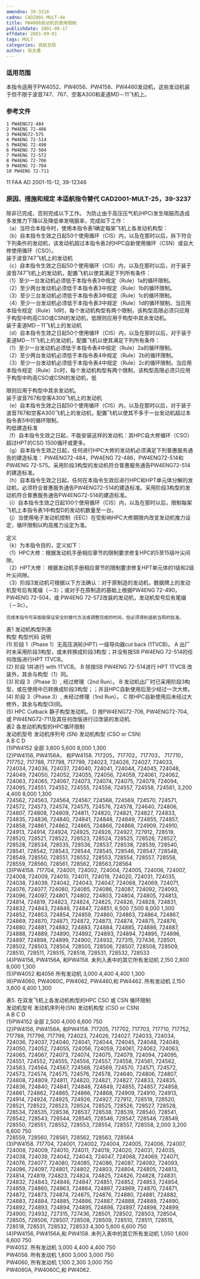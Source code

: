 ```yaml
---
amendno: 39-3318  
cadno: CAD2001-MULT-44  
title: PW4000发动机的使用限制  
publishdate: 2001-08-17  
effdate: 2001-09-01  
tags: MULT  
categories: 民航总局  
author: 张志勇  
---
```

  
### 适用范围  
本指令适用于PW4052、PW4056、PW4158、PW4460发动机，这些发动机装于但不限于波音747、767、空客A300和麦道MD－11飞机上。  
  
<!--more-->  
### 参考文件  
    1 PW4ENG72-484  
    2 PW4ENG 72-486  
    3 PW4ENG72-575  
    4 PW4ENG 72-514  
    5 PW4ENG 72-490  
    6 PW4ENG 72-504  
    7 PW4ENG 72-572  
    8 PW4ENG 72-706  
    9 PW4ENG 72-704  
    10 PW4ENG 72-711  
11 FAA AD 2001-15-12, 39-12346  
  
### 原因、措施和规定 本适航指令替代 CAD2001-MULT-25，39-3237  
除非已完成，否则完成以下工作。     为防止由于高压压气机(HPC)发生喘振而造成多发推力下降以及降低单发喘振率，完成如下工作：  
    （a）当符合本指令时，使用本指令表1确定每架飞机上各发动机构型：  
（b）自本指令生效之日起50个使用循环（CIS）内，以及在那时以后，拆下符合下列条件的发动机，该发动机超过本指令表2的HPC自新使用循环（CSN）或自大修使用循环（CSO）。  
装于波音747飞机上的发动机  
（c）自本指令生效之日起50个使用循环（CIS）内，以及在那时以后，对于装于波音747飞机上的发动机，配置飞机以使其满足下列所有条件：  
（1）至少一台发动机必须低于本指令表3中规定（Rule）1a的循环限制。  
（2）至少两台发动机必须低于本指令表3中规定（Rule）1b的循环限制。  
（3）至少三台发动机必须低于本指令表3中规定（Rule）1c的循环限制。  
（4）至少一台发动机必须低于本指令表3中规定（Rule）1d的循环限制。当应用本指令规定（Rule）1d时，每个发动机构型有两个限制，该构型高限必须只应用于构型中昀高CSO或CSN的发动机，低限则应用于构型中其余发动机。  
装于麦道MD－11飞机上的发动机  
（d）自本指令生效之日起50个使用循环（CIS）内，以及在那时以后，对于装于麦道MD－11飞机上的发动机，配置飞机以使其满足下列所有条件：  
（1）至少一台发动机必须低于本指令表4中规定（Rule）2a的循环限制。  
（2）至少两台发动机必须低于本指令表4中规定（Rule）2b的循环限制。  
（3）至少一台发动机必须低于本指令表4中规定（Rule）2c的循环限制。当应用本指令规定（Rule）2c时，每个发动机构型有两个限制，该构型高限必须只应用于构型中昀高CSO或CSN的发动机，低  
  
限则应用于构型中其余发动机。  
装于波音767和空客A300飞机上的发动机  
（e）自本指令生效之日起50个使用循环（CIS）内，以及在那时以后，对于装于波音767和空客A300飞机上的发动机，配置飞机以使其不多于一台发动机超过本指令表5中的循环限制。  
昀低建造标准  
（f）自本指令生效之日起，不能安装这样的发动机：其HPC自大修循环（CSO）超过HPT的CSO 1500循环或更多。  
（g）自本指令生效之日起，任何进行HPC大修的发动机必须满足下列普惠服务通告的建造标准： PW4ENG72-484，PW4ENG 72-486，PW4ENG72-514和PW4ENG 72-575。采用阶段3构型的发动机符合普惠服务通告PW4ENG72-514的建造标准。  
    （h）自本指令生效之日起，任何在本指令生效后进行HPC和HPT单元体分解的发动机，必须符合普惠服务通告PW4ENG72-514的建造标准。采用阶段3构型的发动机符合普惠服务通告PW4ENG72-514的建造标准。  
    （i）自本指令生效之日起100个使用循环（CIS）内，以及在那时以后，限制每架飞机上本指令表1中构型D的发动机数量至一台。  
    （j）当使用电子发动机控制（EEC）在受影响HPC大修期限内改变发动机推力设定，循环限制以昀高推力设定为准。  
  
定义  
（k）为本指令目的，定义如下：  
        （1）HPC大修：根据发动机手册相应章节的限制要求修复HPC的5至15级叶尖间隙。  
        （2）HPT大修： 根据发动机手册相应章节的限制要求修复HPT单元体的1级和2级叶尖间隙。  
（3）阶段3发动机可根据以下方法确认：对于原制造的发动机，数据牌上的发动机型号后有尾缀（－3）；或对于在原制造的基础上根据PW4ENG 72-490，PW4ENG 72-504，或 PW4ENG 72-572改装的发动机，发动机型号后有尾缀（－3c）。  
  
    完成本指令可采取能保证安全的替代方法或调整完成的时间，但必须得到适航当局的批准。  
表1 发动机构型列表  
构型  构型代码  说明  
(1) 阶段 1（Phase 1）无高压涡轮(HPT) 一级导向器cut back (1TVCB)。  A  出厂时未采用阶段3构型，或未转换成阶段3构型；并没有按SB PW4ENG 72-514的任何改版进行HPT 1TVCB。  
(2) 阶段 1并进行 with 1TVCB。  B  除按SB PW4ENG 72-514进行 HPT 1TVCB 改装外，其余与构型（1）同。  
(3) 阶段 3（Phase 3）, 经过修理（2nd Run）。  B  发动机出厂时已采用阶段3构型，或在使用中已转换成阶段3构型；；并且HPC自新使用后至少经过一次大修。  
(4) 阶段 3（Phase 3）, 未经过修理（1nd Run）。  C  除HPC自新使用后未经过大修外，其余与构型(3)同。  
(5) HPC Cutback 静子构型发动机。  D  按PW4ENG72-706, PW4ENG72-704, 或 PW4ENG72-711及其任何改版进行过改装的发动机.  
表2 各发动机构型的HPC循环限制  
发动机型号  发动机序列号 (SN)  发动机构型 (CSO or CSN)  
A  B  C  D  
(1)PW4152  全部  3,600  5,600  8,000  1,300  
(2)PW4156, PW4156A， 和PW4158.  717205，717702，717703， 717710， 717752, 717788, 717798, 717799, 724023, 724026, 724027, 724033, 724034, 724036, 724037, 724040, 724041, 724044, 724045, 724048, 724049, 724050, 724052, 724055, 724056, 724059, 724061, 724062, 724063, 724065, 724067, 724073, 724074, 724075, 724079, 724094, 724095, 724551, 724552, 724555, 724556, 724557, 724558, 724561,  3,200  4,400  8,000  1,300  
724562, 724563, 724564, 724567, 724568, 724569, 724570, 724571, 724572, 724573, 724574, 724575, 724576, 724578, 724640, 724806, 724807, 724808, 724809, 724811, 724820, 724821, 724827, 724833, 724835, 724836, 724840, 724841, 724848, 724849, 724855, 724857, 724858, 724861, 724862, 724865, 724866, 724868, 724909, 724910, 724913, 724914, 724924, 724925, 724926, 724927, 727912, 728519, 728520, 728521, 728522, 728523, 728524, 728525, 728526, 728527, 728528, 728534, 728535, 728536, 728537, 728538, 728539, 728540, 728541, 728542, 728543, 728544, 728545, 728546, 728547, 728548, 728549, 728550, 728551, 728552, 728553, 728554, 728557, 728558, 728559, 728560, 728561, 728562, 728563,728564  
(3)PW4158.  717704, 724001, 724002, 724004, 724005, 724006, 724007, 724008, 724009, 724010, 724011, 724019, 724020, 724031, 724035, 724038, 724039, 724042, 724043, 724047, 724068, 724069, 724071, 724076, 724077, 724080, 724085, 724086, 724087, 724092, 724093, 724096, 724097, 724801, 724802, 724803, 724804, 724805, 724813, 724814, 724819, 724823, 724824, 724825, 724826, 724828, 724831, 724832, 724843, 724846, 724847, 724851,  6,500  7,500  8,000  1,300  
724852, 724853, 724854, 724859, 724860, 724863, 724864, 724867, 724869, 724870, 724871, 724872, 724873, 724874, 724875, 724876, 724880, 724881, 724882, 724883, 724884, 724885, 724886, 724887, 724888, 724889, 724890, 724892, 724893, 724894, 724895, 724896, 724897, 724898, 724899, 724900, 724932, 727315, 727436, 728501, 728502, 728503, 728504, 728505, 728506, 728507, 728508, 728509, 728510, 728511, 728515, 728518, 728531, 728532, 728533  
(4)PW4156, PW4156A, 和PW4158.  未列入表中的其它所有发动机  2,150  2,800  8,000  1,300  
(5)PW4052 和4056  所有发动机  3,000  4,400  4,400  1,300  
(6)PW4060, PW4060C, PW4062, PW4460,和 PW4462.  所有发动机  2,150  3,600  4,400  1,300  
  
表5. 在双发飞机上各发动机构型的HPC CSO 或 CSN 循环限制  
发动机型号  发动机序列号(SN)  发动机构型 (CSO or CSN)  
A  B  C  D  
(1)PW4152  全部  2,500  4,000  6,600  750  
(2)PW4156, PW4156A, 和PW4158.  717205, 717702, 717703, 717710, 717752, 717788, 717798, 717799, 724023, 724026, 724027, 724033, 724034, 724036, 724037, 724040, 724041, 724044, 724045, 724048, 724049, 724050, 724052, 724055, 724056, 724059, 724061, 724062, 724063, 724065, 724067, 724073, 724074, 724075, 724079, 724094, 724095, 724551, 724552, 724555, 724556, 724557, 724558, 724561, 724562, 724563, 724564, 724567, 724568, 724569, 724570, 724571, 724572, 724573, 724574, 724575, 724576, 724578, 724640, 724806, 724807, 724808, 724809, 724811, 724820, 724821, 724827, 724833, 724835, 724836, 724840, 724841, 724848, 724849, 724855, 724857, 724858, 724861, 724862, 724865, 724866, 724868, 724909, 724910, 724913, 724914, 724924, 724925, 724926, 724927, 727912, 728519, 728520, 728521, 728522, 728523, 728524, 728525, 728526, 728527, 728528, 728534, 728535, 728536, 728537, 728538, 728539, 728540, 728541, 728542, 728543, 728544, 728545, 728546, 728547, 728548, 728549, 728550, 728551, 728552, 728553, 728554, 728557, 728558,  2,000  3,200  6,600  750  
728559, 728560, 728561, 728562, 728563, 728564  
(3)PW4158.  717704, 724001, 724002, 724004, 724005, 724006, 724007, 724008, 724009, 724010, 724011, 724019, 724020, 724031, 724035, 724038, 724039, 724042, 724043, 724047, 724068, 724069, 724071, 724076, 724077, 724080, 724085, 724086, 724087, 724092, 724093, 724096, 724097, 724801, 724802, 724803, 724804, 724805, 724813, 724814, 724819, 724823, 724824, 724825, 724826, 724828, 724831, 724832, 724843, 724846, 724847, 724851, 724852, 724853, 724854, 724859, 724860, 724863, 724864, 724867, 724869, 724870, 724871, 724872, 724873, 724874, 724875, 724876, 724880, 724881, 724882, 724883, 724884, 724885, 724886, 724887, 724888, 724889, 724890, 724892, 724893, 724894, 724895, 724896, 724897, 724898, 724899, 724900, 724932, 727315, 727436, 728501, 728502, 728503, 728504, 728505, 728506, 728507, 728508, 728509, 728510, 728511, 728515, 728518, 728531, 728532, 728533  4,300  5,600  6,600  750  
(4)PW4156, PW4156A,和 PW4158.  未列入表中的其它所有发动机  1,050  1,600  6,600  750  
PW4052.  所有发动机  3,000  4,400  4,400  750  
PW4056.  所有发动机  1,800  3,000  3,000  750  
PW4060,  所有发动机  1,100  2,300  3,000  750  
PW4060A, PW4060C,和 PW4062.  
  
